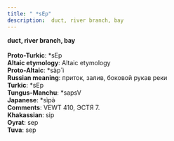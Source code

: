 ```yaml
---
title: " *sEp"
description:  duct, river branch, bay
---
```

<strong> duct, river branch, bay</strong><br><br>
<strong>Proto-Turkic</strong>:  *sEp<br>
<strong>Altaic etymology</strong>:  Altaic etymology<br>
<strong> Proto-Altaic</strong>:  *sàp`ì<br>
<strong>Russian meaning</strong>:  приток, залив, боковой рукав реки<br>
<strong>Turkic</strong>:  *sEp<br>
<strong>Tungus-Manchu</strong>:  *sapsV<br>
<strong>Japanese</strong>:  *sìpǝ̀<br>
<strong>Comments</strong>:  VEWT 410, ЭСТЯ 7.<br>
<strong>Khakassian</strong>:  sip<br>
<strong>Oyrat</strong>:  sep<br>
<strong>Tuva</strong>:  sep<br>


